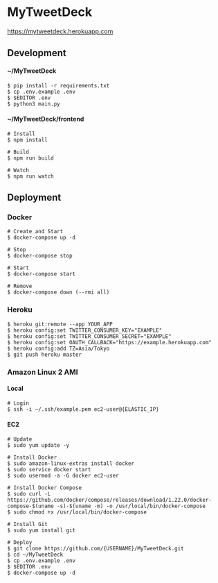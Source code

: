 # MyTweetDeck

https://mytweetdeck.herokuapp.com

## Development

#### ~/MyTweetDeck

```shell
$ pip install -r requirements.txt
$ cp .env.example .env
$ $EDITOR .env
$ python3 main.py
```

#### ~/MyTweetDeck/frontend

```shell
# Install
$ npm install

# Build
$ npm run build

# Watch
$ npm run watch
```

## Deployment

### Docker

```shell
# Create and Start
$ docker-compose up -d

# Stop
$ docker-compose stop

# Start
$ docker-compose start

# Remove
$ docker-compose down (--rmi all)
```

### Heroku

```shell
$ heroku git:remote --app YOUR_APP
$ heroku config:set TWITTER_CONSUMER_KEY="EXAMPLE"
$ heroku config:set TWITTER_CONSUMER_SECRET="EXAMPLE"
$ heroku config:set OAUTH_CALLBACK="https://example.herokuapp.com"
$ heroku config:add TZ=Asia/Tokyo
$ git push heroku master
```

### Amazon Linux 2 AMI

#### Local

```shell
# Login
$ ssh -i ~/.ssh/example.pem ec2-user@{ELASTIC_IP}
```

#### EC2

```shell
# Update
$ sudo yum update -y

# Install Docker
$ sudo amazon-linux-extras install docker
$ sudo service docker start
$ sudo usermod -a -G docker ec2-user

# Install Docker Compose
$ sudo curl -L https://github.com/docker/compose/releases/download/1.22.0/docker-compose-$(uname -s)-$(uname -m) -o /usr/local/bin/docker-compose
$ sudo chmod +x /usr/local/bin/docker-compose

# Install Git
$ sudo yum install git

# Deploy
$ git clone https://github.com/{USERNAME}/MyTweetDeck.git
$ cd ~/MyTweetDeck
$ cp .env.example .env
$ $EDITOR .env
$ docker-compose up -d
```
